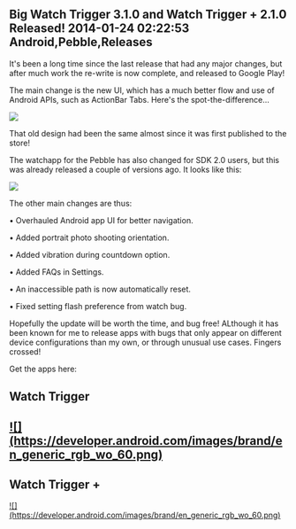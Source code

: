 Big Watch Trigger 3.1.0 and Watch Trigger + 2.1.0 Released!
2014-01-24 02:22:53
Android,Pebble,Releases
---

It's been a long time since the last release that had any major changes, but after much work the re-write is now complete, and released to Google Play!

The main change is the new UI, which has a much better flow and use of Android APIs, such as ActionBar Tabs. Here's the spot-the-difference...

![](/assets/import/media/2014/01/wt-compare.png?w=545)

That old design had been the same almost since it was first published to the store!

The watchapp for the Pebble has also changed for SDK 2.0 users, but this was already released a couple of versions ago. It looks like this:

![](/assets/import/media/2014/01/watchapp.png?w=545)

The other main changes are thus:

• Overhauled Android app UI for better navigation.

• Added portrait photo shooting orientation.

• Added vibration during countdown option.

• Added FAQs in Settings.

• An inaccessible path is now automatically reset.

• Fixed setting flash preference from watch bug.

Hopefully the update will be worth the time, and bug free! ALthough it has been known for me to release apps with bugs that only appear on different device configurations than my own, or through unusual use cases. Fingers crossed!

Get the apps here:
<h2><strong>Watch Trigger  </strong><strong>             </strong></h2>
<h2><a href="https://play.google.com/store/apps/details?id=com.wordpress.ninedof.watchtrigger"> ![](https://developer.android.com/images/brand/en_generic_rgb_wo_60.png)</a></h2>
<h2></h2>
<h2><strong>Watch Trigger +</strong></h2>
<a href="https://play.google.com/store/apps/details?id=com.wordpress.ninedof.watchtriggerplus">![](https://developer.android.com/images/brand/en_generic_rgb_wo_60.png) </a>
